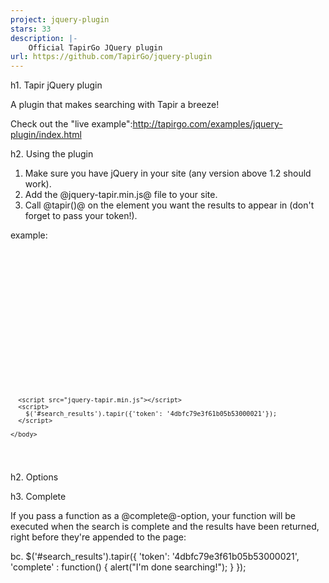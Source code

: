 ```yaml
---
project: jquery-plugin
stars: 33
description: |-
    Official TapirGo JQuery plugin
url: https://github.com/TapirGo/jquery-plugin
---
```


h1. Tapir jQuery plugin

A plugin that makes searching with Tapir a breeze!

Check out the "live example":http://tapirgo.com/examples/jquery-plugin/index.html

h2. Using the plugin

1. Make sure you have jQuery in your site (any version above 1.2 should work).
2. Add the @jquery-tapir.min.js@ file to your site.
3. Call @tapir()@ on the element you want the results to appear in (don't forget to pass your token!).

example:

<pre><code>
  <!DOCTYPE html>

  <html>
    <head>
      <meta charset="utf-8">
      <title>Tapir jQuery plugin example</title>
    </head>

    <body>

      <div id="search_results"></div>

      <script src="jquery-1.6.1.min.js"></script>
      <script src="jquery-tapir.min.js"></script>
      <script>
        $('#search_results').tapir({'token': '4dbfc79e3f61b05b53000021'});
      </script>

    </body>
  </html>
</code></pre>

h2. Options

h3. Complete

If you pass a function as a @complete@-option, your function will be executed when the search is complete and the results have been returned, right before they're appended to the page:

bc. $('#search_results').tapir({
  'token': '4dbfc79e3f61b05b53000021',
  'complete' : function() { alert("I'm done searching!"); }
});

